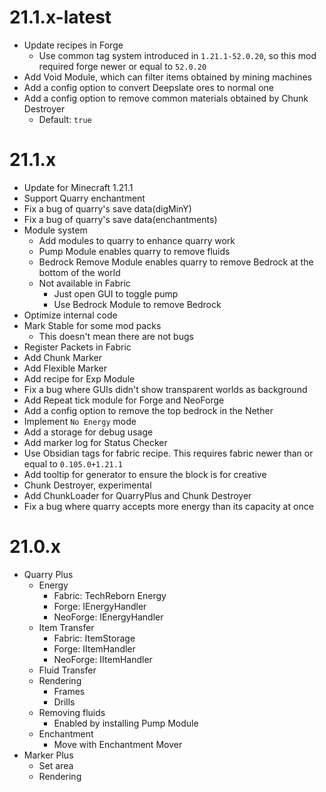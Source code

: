 # 21.1.x-latest

* Update recipes in Forge
  * Use common tag system introduced in `1.21.1-52.0.20`, so this mod required forge newer or equal to `52.0.20`
* Add Void Module, which can filter items obtained by mining machines
* Add a config option to convert Deepslate ores to normal one
* Add a config option to remove common materials obtained by Chunk Destroyer
  * Default: `true`

# 21.1.x

* Update for Minecraft 1.21.1
* Support Quarry enchantment
* Fix a bug of quarry's save data(digMinY)
* Fix a bug of quarry's save data(enchantments)
* Module system
  * Add modules to quarry to enhance quarry work
  * Pump Module enables quarry to remove fluids
  * Bedrock Remove Module enables quarry to remove Bedrock at the bottom of the world
  * Not available in Fabric
    * Just open GUI to toggle pump
    * Use Bedrock Module to remove Bedrock
* Optimize internal code
* Mark Stable for some mod packs
  * This doesn't mean there are not bugs
* Register Packets in Fabric
* Add Chunk Marker
* Add Flexible Marker
* Add recipe for Exp Module
* Fix a bug where GUIs didn't show transparent worlds as background
* Add Repeat tick module for Forge and NeoForge
* Add a config option to remove the top bedrock in the Nether
* Implement `No Energy` mode
* Add a storage for debug usage
* Add marker log for Status Checker
* Use Obsidian tags for fabric recipe. This requires fabric newer than or equal to `0.105.0+1.21.1`
* Add tooltip for generator to ensure the block is for creative
* Chunk Destroyer, experimental
* Add ChunkLoader for QuarryPlus and Chunk Destroyer
* Fix a bug where quarry accepts more energy than its capacity at once

# 21.0.x

* Quarry Plus
  * Energy
    * Fabric: TechReborn Energy
    * Forge: IEnergyHandler
    * NeoForge: IEnergyHandler
  * Item Transfer
    * Fabric: ItemStorage
    * Forge: IItemHandler
    * NeoForge: IItemHandler
  * Fluid Transfer
  * Rendering
    * Frames
    * Drills
  * Removing fluids
    * Enabled by installing Pump Module
  * Enchantment
    * Move with Enchantment Mover
* Marker Plus
  * Set area
  * Rendering
